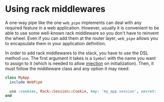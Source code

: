 # Using rack middlewares

A one-way pipe like the one `web_pipe` implements can deal with any required
feature in a web application. However, usually it is convenient to be able to
use some well-known rack middleware so you don't have to reinvent the wheel.
Even if you can add them at the router layer, `web_pipe` allows you to
encapsulate them in your application definition.

In order to add rack middlewares to the stack, you have to use the DSL method
`use`. The first argument it takes is a `Symbol` with the name you want to
assign to it (which is needed to allow
[injection](using_rack_middlewares/injecting_middlewares.md) on
initialization). Then, it must follow the middleware class and any option it
may need:

```ruby
class MyApp
  include WebPipe
  
  use :cookies, Rack::Session::Cookie, key: 'my_app.session', secret: 'long'
end
```
